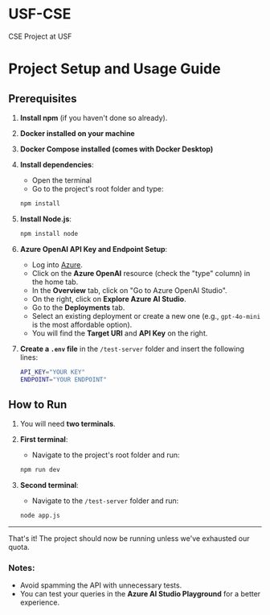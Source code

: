 # USF-CSE
CSE Project at USF

# Project Setup and Usage Guide

## Prerequisites

1. **Install npm** (if you haven't done so already).
2. **Docker installed on your machine**
3. **Docker Compose installed (comes with Docker Desktop)**
4. **Install dependencies**:
   - Open the terminal
   - Go to the project's root folder and type:
   ```bash
   npm install
   ```

6. **Install Node.js**:
   ```bash
   npm install node
   ```

7. **Azure OpenAI API Key and Endpoint Setup**:
   - Log into [Azure](https://portal.azure.com/#home).
   - Click on the **Azure OpenAI** resource (check the "type" column) in the home tab.
   - In the **Overview** tab, click on "Go to Azure OpenAI Studio".
   - On the right, click on **Explore Azure AI Studio**.
   - Go to the **Deployments** tab.
   - Select an existing deployment or create a new one (e.g., `gpt-4o-mini` is the most affordable option).
   - You will find the **Target URI** and **API Key** on the right.

8. **Create a `.env` file** in the `/test-server` folder and insert the following lines:
   ```bash
   API_KEY="YOUR KEY"
   ENDPOINT="YOUR ENDPOINT"
   ```

## How to Run

1. You will need **two terminals**.

2. **First terminal**: 
   - Navigate to the project's root folder and run:
   ```bash
   npm run dev
   ```

3. **Second terminal**:
   - Navigate to the `/test-server` folder and run:
   ```bash
   node app.js
   ```

---

That's it! The project should now be running unless we've exhausted our quota.

### Notes:
- Avoid spamming the API with unnecessary tests.
- You can test your queries in the **Azure AI Studio Playground** for a better experience.
